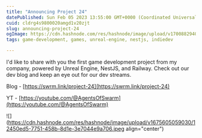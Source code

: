 ```yaml
---
title: "Announcing Project 24"
datePublished: Sun Feb 05 2023 13:55:00 GMT+0000 (Coordinated Universal Time)
cuid: cldrg4s9800020amgd1v20zjt
slug: announcing-project-24
ogImage: https://cdn.hashnode.com/res/hashnode/image/upload/v1700882940176/77e78936-d70f-49e6-a9ca-cc786377357a.jpeg
tags: game-development, games, unreal-engine, nestjs, indiedev

---
```


I'd like to share with you the first game development project from my company, powered by Unreal Engine, NestJS, and Railway. Check out our dev blog and keep an eye out for our dev streams.

Blog - [https://swrm.link/project-24](https://swrm.link/project-24)

YT - [https://youtube.com/@AgentsOfSwarm](https://youtube.com/@AgentsOfSwarm)

![](https://cdn.hashnode.com/res/hashnode/image/upload/v1675605059030/12450ed5-7751-458b-8d1e-3e7044e9a706.jpeg align="center")